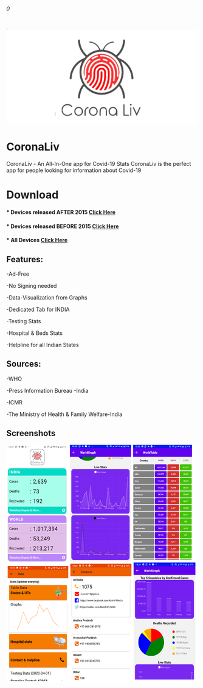 ###### 0
###### . ![Logo](https://github.com/AJV2018/CoronaLiv/blob/master/splash.png?raw=true)
# CoronaLiv
CoronaLiv - An All-In-One app for Covid-19 Stats  CoronaLiv is the perfect app for people looking for information about Covid-19

# Download

####  * Devices released AFTER 2015 [Click Here](https://bit.ly/2V4PlXk)
####  * Devices released BEFORE 2015 [Click Here](https://bit.ly/3aKjXE7)
####  * All Devices [Click Here](https://bit.ly/3dWoDZG)
## Features:

 -Ad-Free

 -No Signing needed 

 -Data-Visualization from Graphs 

 -Dedicated Tab for INDIA 

 -Testing Stats 

 -Hospital &amp; Beds Stats 

 -Helpline for all Indian States  


## Sources: 

 -WHO

 -Press Information Bureau -India 

 -ICMR

 -The Ministry of Health &amp; Family Welfare-India

## Screenshots
![Image of Yaktocat](https://github.com/AJV2018/CoronaLiv/blob/master/Collage.png?raw=true)
